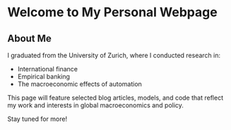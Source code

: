 # Welcome to My Personal Webpage

## About Me

I graduated from the University of Zurich, where I conducted research in:
- International finance
- Empirical banking
- The macroeconomic effects of automation

This page will feature selected blog articles, models, and code that reflect my work and interests in global macroeconomics and policy.

Stay tuned for more!
